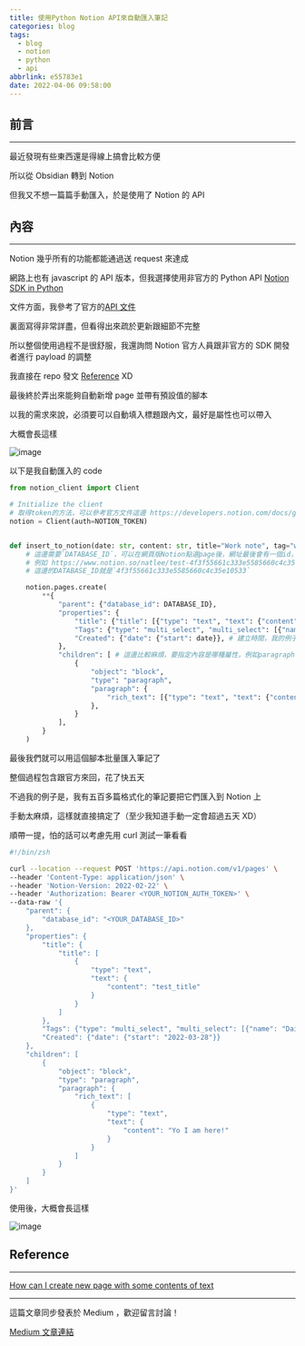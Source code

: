 ```yaml
---
title: 使用Python Notion API來自動匯入筆記
categories: blog
tags:
  - blog
  - notion
  - python
  - api
abbrlink: e55783e1
date: 2022-04-06 09:58:00
---
```


## 前言

---

最近發現有些東西還是得線上搞會比較方便

所以從 Obsidian 轉到 Notion

但我又不想一篇篇手動匯入，於是使用了 Notion 的 API

<!--more-->

## 內容

---

Notion 幾乎所有的功能都能通過送 request 來達成

網路上也有 javascript 的 API 版本，但我選擇使用非官方的 Python API [Notion SDK in Python](https://github.com/ramnes/notion-sdk-py)

文件方面，我參考了官方的[API 文件](https://developers.notion.com/reference/intro)

裏面寫得非常詳盡，但看得出來疏於更新跟細節不完整

所以整個使用過程不是很舒服，我還詢問 Notion 官方人員跟非官方的 SDK 開發者進行 payload 的調整

我直接在 repo 發文 [Reference](#Reference) XD

最後終於弄出來能夠自動新增 page 並帶有預設值的腳本

以我的需求來說，必須要可以自動填入標題跟內文，最好是屬性也可以帶入

大概會長這樣

![image](https://user-images.githubusercontent.com/10178964/160292037-a2d80819-1889-4e29-b98b-0180365e84c1.png)

以下是我自動匯入的 code

```python
from notion_client import Client

# Initialize the client
# 取得token的方法，可以參考官方文件這邊 https://developers.notion.com/docs/getting-started
notion = Client(auth=NOTION_TOKEN)


def insert_to_notion(date: str, content: str, title="Work note", tag="work"):
    # 這邊需要`DATABASE_ID`，可以在網頁版Notion點選page後，網址最後會有一個id，可以在這邊抓取
    # 例如 https://www.notion.so/natlee/test-4f3f55661c333e5585660c4c35e10533
    # 這邊的DATABASE_ID就是`4f3f55661c333e5585660c4c35e10533`

    notion.pages.create(
        **{
            "parent": {"database_id": DATABASE_ID},
            "properties": {
                "title": {"title": [{"type": "text", "text": {"content": title}}]}, # 標題的屬性跟標題是什麼
                "Tags": {"type": "multi_select", "multi_select": [{"name": tag}]}, # 標籤的屬性跟標籤是什麼
                "Created": {"date": {"start": date}}, # 建立時間，我的例子是使用像這樣的資料 `2022-04-21`
            },
            "children": [ # 這邊比較麻煩，要指定內容是哪種屬性，例如paragraph
                {
                    "object": "block",
                    "type": "paragraph",
                    "paragraph": {
                        "rich_text": [{"type": "text", "text": {"content": content}}] # 內文的屬性跟內容
                    },
                }
            ],
        }
    )

```

最後我們就可以用這個腳本批量匯入筆記了

整個過程包含跟官方來回，花了快五天

不過我的例子是，我有五百多篇格式化的筆記要把它們匯入到 Notion 上

手動太麻煩，這樣就直接搞定了（至少我知道手動一定會超過五天 XD）

順帶一提，怕的話可以考慮先用 curl 測試一筆看看

```zsh
#!/bin/zsh

curl --location --request POST 'https://api.notion.com/v1/pages' \
--header 'Content-Type: application/json' \
--header 'Notion-Version: 2022-02-22' \
--header 'Authorization: Bearer <YOUR_NOTION_AUTH_TOKEN>' \
--data-raw '{
    "parent": {
        "database_id": "<YOUR_DATABASE_ID>"
    },
    "properties": {
        "title": {
            "title": [
                {
                    "type": "text",
                    "text": {
                        "content": "test_title"
                    }
                }
            ]
        },
        "Tags": {"type": "multi_select", "multi_select": [{"name": "Daily"}]},
        "Created": {"date": {"start": "2022-03-28"}}
    },
    "children": [
        {
            "object": "block",
            "type": "paragraph",
            "paragraph": {
                "rich_text": [
                    {
                        "type": "text",
                        "text": {
                            "content": "Yo I am here!"
                        }
                    }
                ]
            }
        }
    ]
}'
```

使用後，大概會長這樣

![image](https://user-images.githubusercontent.com/10178964/160533403-96b10da6-99f2-4650-9426-0cf387e6bbc6.png)

## Reference

---

[How can I create new page with some contents of text](https://github.com/ramnes/notion-sdk-py/discussions/121)

---

這篇文章同步發表於 Medium ，歡迎留言討論！

[Medium 文章連結](https://medium.com/@natlee_/%E4%BD%BF%E7%94%A8-python-notion-api-%E4%BE%86%E8%87%AA%E5%8B%95%E5%8C%AF%E5%85%A5%E7%AD%86%E8%A8%98-d25496ae7d18)
